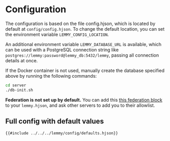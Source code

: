 # Configuration

The configuration is based on the file config.hjson, which is located by default at `config/config.hjson`. To change the default location, you can set the environment variable `LEMMY_CONFIG_LOCATION`.

An additional environment variable `LEMMY_DATABASE_URL` is available, which can be used with a PostgreSQL connection string like `postgres://lemmy:password@lemmy_db:5432/lemmy`, passing all connection details at once.

If the Docker container is not used, manually create the database specified above by running the following commands:

```bash
cd server
./db-init.sh
```

**Federation is not set up by default.** You can add this [this federation block](https://github.com/lemmynet/lemmy/blob/main/config/config.hjson#L64) to your `lemmy.hjson`, and ask other servers to add you to their allowlist.

## Full config with default values

```hjson
{{#include ../../../lemmy/config/defaults.hjson}}
```